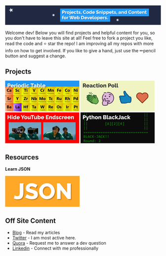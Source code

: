 ![header](/img/bg.png)

Welcome dev! Below you will find projects and helpful content for you, so you don't have to leave this site at all! Feel free to fork a project you like, read the code and ⭐ star the repo! I am improving all my repos with more info on how to get involved. If you like to give a hand, just use the ✏pencil button and suggest a change.

## Projects

<a href="../../../periodic-table"><img src="/img/periodic-table.png" width="240" height="100" /></a>
<a href="../../../LinkedinReactionPollGenerator"><img src="/img/reaction-poll.png" width="240" height="100" /></a>
<a href="../../../hide-youtube-endscreen"><img src="/img/hide-yt.png" width="240" height="100" /></a>
<a href="../../../blackjack-cli"><img src="/img/blackjack.png" width="240" height="100" /></a>

## Resources

**Learn JSON**

[![json](/img/json-small.png)](https://github.com/tamalweb/json)

## Off Site Content

- [Blog](https://tamalweb.com) - Read my articles
- [Twitter](https://twitter.com/tamalweb) - I am most active here.
- [Quora](https://www.quora.com/profile/Tamal-Web) - Request me to answer a dev question
- [Linkedin](https://www.linkedin.com/in/tamalweb) - Connect with me professionally